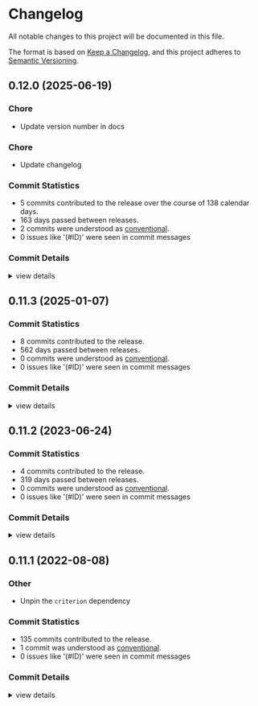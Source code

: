 # Changelog

All notable changes to this project will be documented in this file.

The format is based on [Keep a Changelog](https://keepachangelog.com/en/1.0.0/),
and this project adheres to [Semantic Versioning](https://semver.org/spec/v2.0.0.html).

## 0.12.0 (2025-06-19)

<csr-id-08e74647f00f7d77cbb81e0cb73ed663798d000f/>

### Chore

 - <csr-id-08e74647f00f7d77cbb81e0cb73ed663798d000f/> Update version number in docs

### Chore

 - <csr-id-51d6baaa6ffce658fb9b56a96affaf0ddd0603e5/> Update changelog

### Commit Statistics

<csr-read-only-do-not-edit/>

 - 5 commits contributed to the release over the course of 138 calendar days.
 - 163 days passed between releases.
 - 2 commits were understood as [conventional](https://www.conventionalcommits.org).
 - 0 issues like '(#ID)' were seen in commit messages

### Commit Details

<csr-read-only-do-not-edit/>

<details><summary>view details</summary>

 * **Uncategorized**
    - Update changelog ([`51d6baa`](https://github.com/rust-phf/rust-phf/commit/51d6baaa6ffce658fb9b56a96affaf0ddd0603e5))
    - Update version number in docs ([`08e7464`](https://github.com/rust-phf/rust-phf/commit/08e74647f00f7d77cbb81e0cb73ed663798d000f))
    - Merge branch 'master' into no-wasteful-allocations ([`33b8aff`](https://github.com/rust-phf/rust-phf/commit/33b8affe77cea8bdeccb5c8d6c730c78231fc138))
    - Merge pull request #312 from goffrie/fastrand ([`24d8867`](https://github.com/rust-phf/rust-phf/commit/24d8867429d2338631b851db29c7057afccac987))
    - Merge branch 'master' into fastrand ([`576dd47`](https://github.com/rust-phf/rust-phf/commit/576dd47858a2db74eb4ef67a8385039ef17b867d))
</details>

## 0.11.3 (2025-01-07)

### Commit Statistics

<csr-read-only-do-not-edit/>

 - 8 commits contributed to the release.
 - 562 days passed between releases.
 - 0 commits were understood as [conventional](https://www.conventionalcommits.org).
 - 0 issues like '(#ID)' were seen in commit messages

### Commit Details

<csr-read-only-do-not-edit/>

<details><summary>view details</summary>

 * **Uncategorized**
    - Adjusting changelogs prior to release of phf_shared v0.11.3, phf_generator v0.11.3, phf_macros v0.11.3, phf v0.11.3, phf_codegen v0.11.3 ([`e111f4b`](https://github.com/rust-phf/rust-phf/commit/e111f4b53a965c188fdcbf03950321107d9b3987))
    - Switch from rand to fastrand ([`13ddcb5`](https://github.com/rust-phf/rust-phf/commit/13ddcb5e1028776da6ce23ae922f31a8749c2452))
    - Merge pull request #300 from JohnTitor/msrv-1.61 ([`323366d`](https://github.com/rust-phf/rust-phf/commit/323366d03966ddad2eaa3432df79c9da8339e319))
    - Bump MSRV to 1.61 ([`1795f7b`](https://github.com/rust-phf/rust-phf/commit/1795f7b66b16af0191f221dc957bc8a090c891ad))
    - Merge pull request #295 from Swatinem/intermediate-vec ([`ac49464`](https://github.com/rust-phf/rust-phf/commit/ac494646b0e05688671e652c87bc9a2e906cb3b0))
    - Merge pull request #294 from Swatinem/generate-with-fn ([`8ecc019`](https://github.com/rust-phf/rust-phf/commit/8ecc019c494207c7cc09bf9e9452a5e1627716b1))
    - Avoid intermediate `Vec` allocations ([`4d67564`](https://github.com/rust-phf/rust-phf/commit/4d67564a7e840a660d9ccd4fe8e9d04a19a95bd1))
    - Allow using an arbitrary hash_fn for generation ([`a714e10`](https://github.com/rust-phf/rust-phf/commit/a714e10eb8438f2b8aedb88a9bed9f632a8c3425))
</details>

## 0.11.2 (2023-06-24)

### Commit Statistics

<csr-read-only-do-not-edit/>

 - 4 commits contributed to the release.
 - 319 days passed between releases.
 - 0 commits were understood as [conventional](https://www.conventionalcommits.org).
 - 0 issues like '(#ID)' were seen in commit messages

### Commit Details

<csr-read-only-do-not-edit/>

<details><summary>view details</summary>

 * **Uncategorized**
    - Release phf_shared v0.11.2, phf_generator v0.11.2, phf_macros v0.11.2, phf v0.11.2, phf_codegen v0.11.2 ([`c9c35fd`](https://github.com/rust-phf/rust-phf/commit/c9c35fd8ba3f1bc228388b0cef6e3814a02a72c0))
    - Update changelogs ([`a1e5072`](https://github.com/rust-phf/rust-phf/commit/a1e5072b8e84b108f06389a1d41ac868426a03f7))
    - Merge pull request #274 from ankane/license-files ([`21baa73`](https://github.com/rust-phf/rust-phf/commit/21baa73941a0694ec48f437c0c0a6abfcc2f32d2))
    - Include license files in crates ([`1229b2f`](https://github.com/rust-phf/rust-phf/commit/1229b2faa6b97542ab4850a1723b1723dea92814))
</details>

## 0.11.1 (2022-08-08)

<csr-id-27a2ce4b07ddc68c45e2faccbfef52d22375c1b0/>

### Other

 - <csr-id-27a2ce4b07ddc68c45e2faccbfef52d22375c1b0/> Unpin the `criterion` dependency


### Commit Statistics

<csr-read-only-do-not-edit/>

 - 135 commits contributed to the release.
 - 1 commit was understood as [conventional](https://www.conventionalcommits.org).
 - 0 issues like '(#ID)' were seen in commit messages

### Commit Details

<csr-read-only-do-not-edit/>

<details><summary>view details</summary>

 * **Uncategorized**
    - Release phf_shared v0.11.1, phf_generator v0.11.1, phf_macros v0.11.1, phf v0.11.1, phf_codegen v0.11.1 ([`3897b21`](https://github.com/rust-phf/rust-phf/commit/3897b21c6d38e5adcaf9110b4bb33c19f6b41977))
    - Merge pull request #265 from rust-phf/unpin-criterion ([`3c6af3f`](https://github.com/rust-phf/rust-phf/commit/3c6af3f7d783a6018070944a00fa29e0ff48b0dc))
    - Unpin the `criterion` dependency ([`27a2ce4`](https://github.com/rust-phf/rust-phf/commit/27a2ce4b07ddc68c45e2faccbfef52d22375c1b0))
    - Merge pull request #264 from rust-phf/tweak-changelog ([`97f997d`](https://github.com/rust-phf/rust-phf/commit/97f997d2be827ca636a29046c78e2c09c5c62650))
    - Replace handmade changelog with generated one by `cargo-smart-release` ([`cb84cf6`](https://github.com/rust-phf/rust-phf/commit/cb84cf6636ab52823c53e70d6abeac8f648a3482))
    - Merge pull request #263 from lopopolo/lopopolo/rand-no-default-features ([`d441940`](https://github.com/rust-phf/rust-phf/commit/d441940cbb1a4653d2b33467e2449e6178ad53a7))
    - Disable default features for rand dep in phf_generator ([`deefda1`](https://github.com/rust-phf/rust-phf/commit/deefda1cdff6ced54526ddb702b13282e0c8c66b))
    - Merge pull request #260 from JohnTitor/fix-repo-link ([`1407ebe`](https://github.com/rust-phf/rust-phf/commit/1407ebe536b39611db92d765ddec4de0e6c8a16e))
    - Add README.md for some crates ([`e0b34fa`](https://github.com/rust-phf/rust-phf/commit/e0b34fa0a697f45f2c41a875bf84b78a6d3ce079))
    - Add category to crates ([`32a72c3`](https://github.com/rust-phf/rust-phf/commit/32a72c3859997fd6b590e9ec092ae789d2acdf55))
    - Update repository links on Cargo.toml ([`1af3b0f`](https://github.com/rust-phf/rust-phf/commit/1af3b0fe1f8fdcae7ccc1bc8d51de309fb16a6bf))
    - Merge pull request #258 from JohnTitor/release-0.11.0 ([`c0b9ef9`](https://github.com/rust-phf/rust-phf/commit/c0b9ef98e798f807f94544aeb0fff429ef280efc))
    - Release 0.11.0 ([`d2efdc0`](https://github.com/rust-phf/rust-phf/commit/d2efdc08a7eb1d0d6c414b7b2ac41ce1fe1f9a43))
    - Merge pull request #257 from JohnTitor/edition-2021 ([`36ec885`](https://github.com/rust-phf/rust-phf/commit/36ec8854a9da4f295618e98d94aaf7150df2173e))
    - Make crates edition 2021 ([`b9d25da`](https://github.com/rust-phf/rust-phf/commit/b9d25da58b912d9927fbc41901631cd77836462b))
    - Merge pull request #251 from JohnTitor/weak-deps ([`2e1167c`](https://github.com/rust-phf/rust-phf/commit/2e1167c2046cd20aed1a906b4e23b40303cf0c00))
    - Make "unicase + macros" features work ([`11bb242`](https://github.com/rust-phf/rust-phf/commit/11bb2426f0237b1ecea8c8038630b1231ede4871))
    - Merge pull request #240 from JohnTitor/docs-update ([`da98b9e`](https://github.com/rust-phf/rust-phf/commit/da98b9e80fdb22cd6d48a4a42489840afe603756))
    - Refine doc comments ([`d8cfc43`](https://github.com/rust-phf/rust-phf/commit/d8cfc436059a1c2c3ede1afb0f9ec2333c046fc6))
    - Merge pull request #234 from JohnTitor/fix-ci ([`eba4cc2`](https://github.com/rust-phf/rust-phf/commit/eba4cc28d92c1db95cc430985a0fbc9ca63d1307))
    - Fix CI failure ([`d9b5ff2`](https://github.com/rust-phf/rust-phf/commit/d9b5ff23367d2bbcc385ff8243c7d972f45d459c))
    - Merge pull request #230 from JohnTitor/release-0.10 ([`3ea14b2`](https://github.com/rust-phf/rust-phf/commit/3ea14b2166553ad6e7b9afe7244144f5d661b6c6))
    - Prepare for release 0.10.0 ([`588ac25`](https://github.com/rust-phf/rust-phf/commit/588ac25dd5c0afccea084e6f94867328a6a30454))
    - Merge pull request #228 from JohnTitor/release-0.9.1 ([`d527f9d`](https://github.com/rust-phf/rust-phf/commit/d527f9d016adafe7d2930e37710291030b432838))
    - Prepare for v0.9.1 ([`9b71978`](https://github.com/rust-phf/rust-phf/commit/9b719789149ef195ef5eba093b7e73255fbef8dc))
    - Merge pull request #227 from JohnTitor/pin-criterion ([`d71851e`](https://github.com/rust-phf/rust-phf/commit/d71851ef62092143914cc5a2bbbb780029a55ceb))
    - Pin `criterion` version ([`b19afb6`](https://github.com/rust-phf/rust-phf/commit/b19afb6544c4c04fb7893661455191942d14e4af))
    - Fix included files ([`0442122`](https://github.com/rust-phf/rust-phf/commit/04421227eb627eab52ddc9195874ed67be9044df))
    - Merge pull request #219 from JohnTitor/release-0.9.0 ([`307969f`](https://github.com/rust-phf/rust-phf/commit/307969ff3bb8cae320e648890a9525920035944b))
    - Prepare 0.9.0 release ([`2ca46c4`](https://github.com/rust-phf/rust-phf/commit/2ca46c4f9c9083c128fcc6add33dc5986638940f))
    - Cleanup cargo metadata ([`a9e4b0a`](https://github.com/rust-phf/rust-phf/commit/a9e4b0a1e84825004fa66e938b870f83d3147d0d))
    - Merge pull request #218 from JohnTitor/cleanup ([`76f9072`](https://github.com/rust-phf/rust-phf/commit/76f907239af9b0cca7dac4e6d702cedc72f6f371))
    - Run rustfmt ([`dd86c6c`](https://github.com/rust-phf/rust-phf/commit/dd86c6c103f25021b52144085b8fab0a94582bef))
    - Cleanup docs ([`ddecc3a`](https://github.com/rust-phf/rust-phf/commit/ddecc3aa97aec6d9e9d6e59c57bc598d476335c1))
    - Merge pull request #212 from JohnTitor/tweak-benches ([`f12cf10`](https://github.com/rust-phf/rust-phf/commit/f12cf1051439664284f671c1371fb7197748e97c))
    - Tweak benchmarks ([`5ea2854`](https://github.com/rust-phf/rust-phf/commit/5ea2854f1e58bb4a821559b94c42f446e953eccb))
    - Merge pull request #208 from JohnTitor/simplify-workspace ([`a47ac36`](https://github.com/rust-phf/rust-phf/commit/a47ac36b16dd8798659be3e24f74051cd1ed760d))
    - Use `[patch.crates-io]` section instead of path key ([`f47515b`](https://github.com/rust-phf/rust-phf/commit/f47515bce5c433214dbecee262a7a6f14e6a74d4))
    - Merge pull request #206 from Kazurin-775/master ([`7ebc9e7`](https://github.com/rust-phf/rust-phf/commit/7ebc9e7986ca9ae86c6e871b4fd495a401d6b5ca))
    - Fix phf_macros on no_std ([`d7af3dc`](https://github.com/rust-phf/rust-phf/commit/d7af3dc96a67070e2f9000158d074825f0a9d592))
    - Merge pull request #201 from benesch/rand-08-redux ([`73a6799`](https://github.com/rust-phf/rust-phf/commit/73a6799f048228039af32c8e21246a63d977c9e3))
    - Update to rand v0.8 ([`6d5bfb4`](https://github.com/rust-phf/rust-phf/commit/6d5bfb4a377270d2ae69e05347044b1a95499973))
    - Merge pull request #180 from abonander/master ([`81c7cc5`](https://github.com/rust-phf/rust-phf/commit/81c7cc5b48649108428671d3b8ad151f6fbdb359))
    - Release v0.8.0 ([`4060288`](https://github.com/rust-phf/rust-phf/commit/4060288dc2c1ebe3b0630e4016ed51935bb0c863))
    - Merge pull request #181 from mati865/criterion ([`696eee1`](https://github.com/rust-phf/rust-phf/commit/696eee1f38213fe4a404ddfb9ef10d8e61ef0700))
    - Update criterion ([`9de3d83`](https://github.com/rust-phf/rust-phf/commit/9de3d836537b1360a3a1edf07ce5a9009f9c71c1))
    - Merge pull request #164 from abonander/perf-improvements ([`70129c6`](https://github.com/rust-phf/rust-phf/commit/70129c6fbcdf428ce9f1014eea935301ac70e410))
    - Use two separate hashes and full 32-bit displacements ([`9b70bd9`](https://github.com/rust-phf/rust-phf/commit/9b70bd94f8b0b74f156e75ccefbd4a4c7ba29728))
    - Add simple test for timing checks ([`ecb9fd5`](https://github.com/rust-phf/rust-phf/commit/ecb9fd58437722d568b82a52fb4750f9d0acecc1))
    - Merge pull request #159 from upsuper/rand-07 ([`f6407a0`](https://github.com/rust-phf/rust-phf/commit/f6407a056d432326bbfa42f476736ce754354e3e))
    - Upgrade rand to 0.7 ([`522f823`](https://github.com/rust-phf/rust-phf/commit/522f8230b9e738707764aed699bafc7c7ca997d0))
    - Merge branch 'master' into patch-1 ([`cd0d7ce`](https://github.com/rust-phf/rust-phf/commit/cd0d7ce1194252dcaca3153988ba2a4effa66b4f))
    - Merge pull request #152 from abonander/unicase-upgrade ([`27f7c2c`](https://github.com/rust-phf/rust-phf/commit/27f7c2c85efde7aeb3c5409985f2d605aff8e05b))
    - Convert to 2018 edition ([`9ff66ab`](https://github.com/rust-phf/rust-phf/commit/9ff66ab36a23c7170cc775773f042a06de426c3b))
    - Release v0.7.24 ([`1287414`](https://github.com/rust-phf/rust-phf/commit/1287414b1302d2d717c5f4be81accf4c12ccad48))
    - Upgrade rand and siphasher ([`80d9894`](https://github.com/rust-phf/rust-phf/commit/80d9894e5db7b5a8acf5b89716ee506de2a95b99))
    - Release v0.7.23 ([`a050b6f`](https://github.com/rust-phf/rust-phf/commit/a050b6f2a6b825bf0824339266ab9545340420d4))
    - Upgrade rand ([`9098872`](https://github.com/rust-phf/rust-phf/commit/9098872d320ad7c48fe1f58fedd7113aa08c8200))
    - Release 0.7.22 ([`ab88405`](https://github.com/rust-phf/rust-phf/commit/ab884054fa17eef915db2bdb5259c7aa71fbfea6))
    - Upgrade rand ([`e7b5a35`](https://github.com/rust-phf/rust-phf/commit/e7b5a35d14f6927a748f3c55a1c87b5b751ececd))
    - Release v0.7.21 ([`6c7e2d9`](https://github.com/rust-phf/rust-phf/commit/6c7e2d9ce17ff1b87507925bdbe87e6e682ed3e4))
    - Link to docs.rs ([`61142c5`](https://github.com/rust-phf/rust-phf/commit/61142c5aa168cff1bf53a6961ddc12012b49e1bb))
    - Dependency cleanup ([`f106aa6`](https://github.com/rust-phf/rust-phf/commit/f106aa66d85abfba3d627d12fd46a9b080c83e95))
    - Release v0.7.20 ([`f631f50`](https://github.com/rust-phf/rust-phf/commit/f631f50abfaf6ea3d6fc8caaada47975b6df3a62))
    - Merge branch 'release' ([`ea7e256`](https://github.com/rust-phf/rust-phf/commit/ea7e2562706663632a0af65ae9fa94e5cf78c4ea))
    - Merge branch 'release-v0.7.19' into release ([`81a4806`](https://github.com/rust-phf/rust-phf/commit/81a4806b05f14fb49aa972de27a42926a542ec44))
    - Release v0.7.19 ([`0a98dd1`](https://github.com/rust-phf/rust-phf/commit/0a98dd1865d12a3fa4cc27bdb38fa1e7374940d9))
    - Merge branch 'release' ([`ecab54b`](https://github.com/rust-phf/rust-phf/commit/ecab54b8a028c88938f220dbb0a684e017bab62f))
    - Merge branch 'release-v0.7.18' into release ([`dfa970b`](https://github.com/rust-phf/rust-phf/commit/dfa970b229cc32cfb2da1692aa94ad8a266e704a))
    - Release v0.7.18 ([`3f71765`](https://github.com/rust-phf/rust-phf/commit/3f717650f4331f5dbb9d7a3f878228fcf1138729))
    - Merge branch 'release' ([`5f08563`](https://github.com/rust-phf/rust-phf/commit/5f0856327731107d9fada1b0318f6f15f32957c2))
    - Merge branch 'release-v0.7.17' into release ([`e073dd2`](https://github.com/rust-phf/rust-phf/commit/e073dd262d1b4c95234222ee5048fc883b9c7301))
    - Release v0.7.17 ([`21ecf72`](https://github.com/rust-phf/rust-phf/commit/21ecf72101715e4754db95a64ecd7de5a37b7f14))
    - Merge branch 'release' ([`839f06d`](https://github.com/rust-phf/rust-phf/commit/839f06d5a10c1300353b8f3c972990624695b668))
    - Merge branch 'release-v0.7.16' into release ([`6f5575c`](https://github.com/rust-phf/rust-phf/commit/6f5575c9b12d3619ea17c0825a613fcac12820f4))
    - Release v0.7.16 ([`8bf29c1`](https://github.com/rust-phf/rust-phf/commit/8bf29c10a878c83d73cc40385f0e96cb9cc95afa))
    - Merge branch 'release' ([`b4ec398`](https://github.com/rust-phf/rust-phf/commit/b4ec398f415e5cac2cd4d794b1889788e644447f))
    - Merge branch 'release-v0.7.15' into release ([`6bbc9e2`](https://github.com/rust-phf/rust-phf/commit/6bbc9e249b9a84e2019432b7d3b178851d2d776e))
    - Release v0.7.15 ([`20f896e`](https://github.com/rust-phf/rust-phf/commit/20f896e6975cabb9cf9883b08eaa5b3da8597f11))
    - Merge branch 'release' ([`7c692d4`](https://github.com/rust-phf/rust-phf/commit/7c692d42970bf6cb2540f6b2d3c88d63b3fd1f7a))
    - Merge branch 'release-v0.7.14' into release ([`ea8dd65`](https://github.com/rust-phf/rust-phf/commit/ea8dd652c292746a20bf3a680e9f925f6f0530b1))
    - Release v0.7.14 ([`fee66fc`](https://github.com/rust-phf/rust-phf/commit/fee66fc20e33f2b119f830a8926f3b6e52abcf09))
    - Merge branch 'release' ([`d9351e1`](https://github.com/rust-phf/rust-phf/commit/d9351e1488bd42d1a4453e4a465177fb1c781fdc))
    - Merge branch 'release-v0.7.13' into release ([`b582e4e`](https://github.com/rust-phf/rust-phf/commit/b582e4ecec23be992ba915fc7873c0d5598f388a))
    - Release v0.7.13 ([`4769a6d`](https://github.com/rust-phf/rust-phf/commit/4769a6d2ce1d392da06e4b3cb833a1cdccb1f1aa))
    - Merge branch 'release' ([`5659a9d`](https://github.com/rust-phf/rust-phf/commit/5659a9db39bc5ee2179b264fce4cba4384d6d025))
    - Merge branch 'release-v0.7.12' into release ([`2f0a5de`](https://github.com/rust-phf/rust-phf/commit/2f0a5de9f01d9d22c774d8d85daec2a047a462e8))
    - Release v0.7.12 ([`9b75ee5`](https://github.com/rust-phf/rust-phf/commit/9b75ee5ed14060c45a5785fba0387be09e698624))
    - Merge branch 'release' ([`87ffab8`](https://github.com/rust-phf/rust-phf/commit/87ffab863aaeefb5ac2164da62f0407122d8057e))
    - Merge branch 'release-v0.7.11' into release ([`7260d04`](https://github.com/rust-phf/rust-phf/commit/7260d04413349bacab484afb74f9a496335278e1))
    - Release v0.7.11 ([`a004227`](https://github.com/rust-phf/rust-phf/commit/a0042277b181ec95fcbf29751b9a453f4f962ebb))
    - Merge branch 'release' ([`1579bec`](https://github.com/rust-phf/rust-phf/commit/1579bec1448c7b833f5965fe39d4ef2df66c982c))
    - Merge branch 'release-v0.7.10' into release ([`25cea13`](https://github.com/rust-phf/rust-phf/commit/25cea133fb4eec938bdfa74f04adbc8d94e30d4e))
    - Release v0.7.10 ([`c43154b`](https://github.com/rust-phf/rust-phf/commit/c43154b2661dc09620a7879c16f37b47d6ec03ae))
    - Merge branch 'release' ([`2c67ce5`](https://github.com/rust-phf/rust-phf/commit/2c67ce5a4129cd543178bf015f021a3bb83b6895))
    - Merge branch 'release-v0.7.9' into release ([`87206e1`](https://github.com/rust-phf/rust-phf/commit/87206e1c7b8d4089370dc168402ded0c0700a447))
    - Release v0.7.9 ([`b7d29df`](https://github.com/rust-phf/rust-phf/commit/b7d29dfe0df288b2da74de195f764eace1c8e443))
    - Merge branch 'release' ([`cd33902`](https://github.com/rust-phf/rust-phf/commit/cd339023e90ac1ce6971fa81badea65fb1f2b086))
    - Merge branch 'release-v0.7.8' into release ([`8bc23a0`](https://github.com/rust-phf/rust-phf/commit/8bc23a023908a038d668b6f7d8e94ee416995285))
    - Release v0.7.8 ([`aad0b9b`](https://github.com/rust-phf/rust-phf/commit/aad0b9b658fb970e3df60b066961aafca1a17c44))
    - Merge branch 'release' ([`dccff69`](https://github.com/rust-phf/rust-phf/commit/dccff69384729e3d4972174ce62d8f9db9429485))
    - Merge branch 'release-v0.7.7' into release ([`2d988b7`](https://github.com/rust-phf/rust-phf/commit/2d988b7dfb04d949246adc047f6b195263612246))
    - Release v0.7.7 ([`c9e7a93`](https://github.com/rust-phf/rust-phf/commit/c9e7a93f4d6f85a72651aba6187e4c956d8c1167))
    - Run through rustfmt ([`58e2223`](https://github.com/rust-phf/rust-phf/commit/58e222380b7fc9609a055cb5a6110ba04e47d677))
    - Merge branch 'release' ([`776046c`](https://github.com/rust-phf/rust-phf/commit/776046c961456dee9e16a6b6574d336c66e259f8))
    - Merge branch 'release-v0.7.6' into release ([`2ea7d5c`](https://github.com/rust-phf/rust-phf/commit/2ea7d5cab5e9e54952ca618b43ec3583a33a4847))
    - Release v0.7.6 ([`5bcd5c9`](https://github.com/rust-phf/rust-phf/commit/5bcd5c95215f5aa29e133cb2912662085a8158f0))
    - Merge branch 'release' ([`1f770df`](https://github.com/rust-phf/rust-phf/commit/1f770df1290b586a8d641ecb0bbd105080afc0ea))
    - Merge branch 'release-v0.7.5' into release ([`bb65b8c`](https://github.com/rust-phf/rust-phf/commit/bb65b8cca30ef9d4518e3083558019a972873efa))
    - Release v0.7.5 ([`fda44f5`](https://github.com/rust-phf/rust-phf/commit/fda44f550401c1bd4aad29bb2c07030b86761028))
    - Merge branch 'release' ([`269b5dc`](https://github.com/rust-phf/rust-phf/commit/269b5dc41ebf82f423393d5219e8107e9c911a03))
    - Merge branch 'release-v0.7.4' into release ([`7c093e8`](https://github.com/rust-phf/rust-phf/commit/7c093e83ffe5192d9cdcd5402b6abb7800ffafb3))
    - Release v0.7.4 ([`c7c0d3c`](https://github.com/rust-phf/rust-phf/commit/c7c0d3c294126157f0275a05b7c3a65c419234a1))
    - Merge pull request #62 from SimonSapin/string-cache ([`6f59718`](https://github.com/rust-phf/rust-phf/commit/6f5971869e5864cae653ec3606d17b554c343ef8))
    - Add hash() and get_index() to phf_shared. ([`d3b2ea0`](https://github.com/rust-phf/rust-phf/commit/d3b2ea0f0a9bd9cb79da90d8795f1905c3df1f5f))
    - Update PhfHash to mirror std::hash::Hash ([`96ef156`](https://github.com/rust-phf/rust-phf/commit/96ef156baae669b233673d6be2b96617ad48551e))
    - Release v0.7.3 ([`77ea239`](https://github.com/rust-phf/rust-phf/commit/77ea23917e908b10c4c5c463671a8409292f8661))
    - Minor generator cleanup ([`14e81a9`](https://github.com/rust-phf/rust-phf/commit/14e81a96bf567e06ea671535108c94e974113c9c))
    - Release v0.7.2 ([`642b69d`](https://github.com/rust-phf/rust-phf/commit/642b69d0100a4ee7ec6e430ef1351bd1f28f9a4a))
    - Release v0.7.1 ([`9cb9de9`](https://github.com/rust-phf/rust-phf/commit/9cb9de911ad4e16964f0def29780dde1630c3619))
    - Release v0.7.0 ([`555a690`](https://github.com/rust-phf/rust-phf/commit/555a690561673597aee068650ac884bbcc2e31cf))
    - Release v0.6.19 ([`5810d30`](https://github.com/rust-phf/rust-phf/commit/5810d30ef2162f33cfb4da99c65b7344c7f2913b))
    - Release v0.6.18 ([`36efc72`](https://github.com/rust-phf/rust-phf/commit/36efc721478d097fba1e5458cbdd9f288637abae))
    - Release v0.6.17 ([`271ccc2`](https://github.com/rust-phf/rust-phf/commit/271ccc27d885363d4d8c549f75624d08c48e56c5))
    - Bump rand version ([`8959cee`](https://github.com/rust-phf/rust-phf/commit/8959cee53fff8b45f548b236d13eca9ae84308a6))
    - Release v0.6.15 ([`ede14df`](https://github.com/rust-phf/rust-phf/commit/ede14df1e574674852b09bcafff4ad549ebfd4ae))
    - Merge pull request #51 from mbrubeck/rand ([`0923103`](https://github.com/rust-phf/rust-phf/commit/092310344f2397b8bdc27894248f69a6c29ed5cc))
    - Update to rand 0.2 ([`ab49d38`](https://github.com/rust-phf/rust-phf/commit/ab49d388e8e49a39f386100f5903e2a74a6b53c5))
    - Release v0.6.14 ([`cf64ebb`](https://github.com/rust-phf/rust-phf/commit/cf64ebb8f769c9f12c9a03d05713dde6b8caf371))
    - Release v0.6.13 ([`4fdb533`](https://github.com/rust-phf/rust-phf/commit/4fdb5331fd9978ca3e180a06fb2e34627f50fb77))
    - Release v0.6.12 ([`59ca586`](https://github.com/rust-phf/rust-phf/commit/59ca58637206c9806c13cc24cb35cb7d0ce9d23f))
    - Release v0.6.11 ([`e1e6d3b`](https://github.com/rust-phf/rust-phf/commit/e1e6d3b40a6babddd0989406f2b4e952443ff52e))
    - Release v0.6.10 ([`fc45373`](https://github.com/rust-phf/rust-phf/commit/fc45373b34a461664f532c5108f3d2625172c128))
    - Add doc roots ([`e22cdea`](https://github.com/rust-phf/rust-phf/commit/e22cdea2b24ce65b4de25adbb6cce727f20ac2f5))
    - Move generation logic to its own crate ([`cfeee87`](https://github.com/rust-phf/rust-phf/commit/cfeee8714caa4ecb3199df2a2ac149fe6a28ecc0))
</details>

